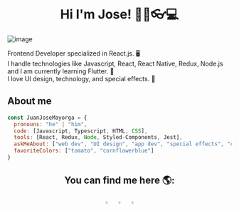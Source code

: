 <div align="center">

# Hi I'm Jose! 👋🧔👓💻

</div>

<!--- Insert image here -->
![image](https://assets-juanjosemayorga-website.s3.amazonaws.com/images/portada-github.png)

Frontend Developer specialized in React.js. 🖥  
I handle technologies like Javascript, React, React Native, Redux, Node.js and I am currently learning Flutter. 📱  
I love UI design, technology, and special effects. 💙

## About me
```js
const JuanJoseMayorga = {
  pronouns: "he" | "him",
  code: [Javascript, Typescript, HTML, CSS],
  tools: [React, Redux, Node, Styled-Components, Jest],
  askMeAbout: ["web dev", "UI design", "app dev", "special effects", "cinema"],
  favoriteColors: ["tomato", "cornflowerblue"]
}
```

<div align="center">
  
## You can find me here 🌎:
[<img src="https://img.icons8.com/color/48/000000/twitter.png" width="3.5%"/>](https://twitter.com/juanjosedev)
&nbsp; [<img src="https://img.icons8.com/color/48/000000/linkedin.png" width="3.5%"/>](https://www.linkedin.com/in/juanjosedev)
&nbsp; <a href="mailto:devjuanjose@gmail.com"> <img src="https://img.icons8.com/fluent/48/000000/gmail.png" width="3.5%"/>

</div>

<!--
**juanjosemayorga/juanjosemayorga** is a ✨ _special_ ✨ repository because its `README.md` (this file) appears on your GitHub profile.

Here are some ideas to get you started:

- 🔭 I’m currently working on ...
- 🌱 I’m currently learning ...
- 👯 I’m looking to collaborate on ...
- 🤔 I’m looking for help with ...
- 💬 Ask me about ...
- 📫 How to reach me: ...
- 😄 Pronouns: ...
- ⚡ Fun fact: ...
-->
